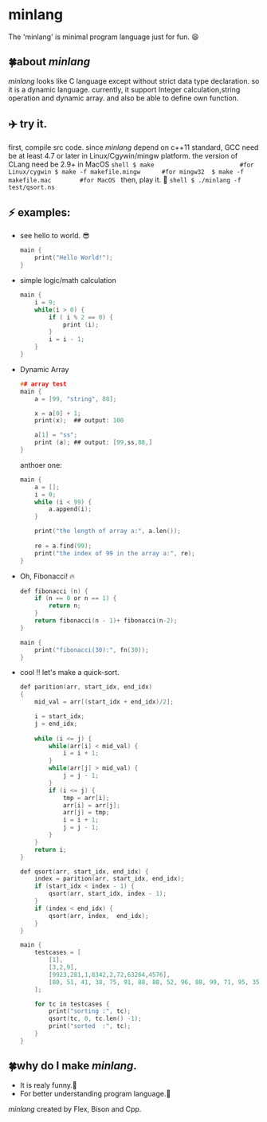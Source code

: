 # minlang
The 'minlang' is minimal program language just for fun. :laughing:

## :four_leaf_clover:about *minlang*
*minlang* looks like C language except without strict data type declaration.
so it is a dynamic language.
currently, it support Integer calculation,string operation and dynamic array.
and also be able to define own function. 

## :airplane: try it.
first, compile src code. since *minlang* depend on c++11 standard, GCC need
be at least 4.7 or later in Linux/Cgywin/mingw platform. the version of CLang
need be 2.9+ in MacOS
    ```shell
    $ make                        #for Linux/cygwin
    $ make -f makefile.mingw      #for mingw32 
    $ make -f makefile.mac        #for MacOS
    ```
then, play it. :tada:
    ```shell
    $ ./minlang -f test/qsort.ns
    ```

## :zap: examples:

* see hello to world.  :sunglasses:
    ```c
    main { 
        print("Hello World!");
    }
    ```

* simple logic/math calculation
    ```c
    main {
        i = 9;
        while(i > 0) {
            if ( i % 2 == 0) {
                print (i);
            }
            i = i - 1;
        }
    }
    ```

* Dynamic Array
    ```c
    ## array test
    main {
        a = [99, "string", 88];

        x = a[0] + 1;
        print(x);  ## output: 100

        a[1] = "ss";
        print (a); ## output: [99,ss,88,]
    }
    ```

    anthoer one:
    ```c
    main {
        a = [];
        i = 0;
        while (i < 99) {
            a.append(i);
        }

        print("the length of array a:", a.len());
        
        re = a.find(99);
        print("the index of 99 in the array a:", re);
    }
    ```

* Oh, Fibonacci! :fire:

    ```c
    def fibonacci (n) {
        if (n == 0 or n == 1) {
            return n;
        }
        return fibonacci(n - 1)+ fibonacci(n-2);    
    }

    main {
        print("fibonacci(30):", fn(30));
    }
    ```

* cool :bangbang: let's make a quick-sort.

    ```c
    def parition(arr, start_idx, end_idx) 
    {
        mid_val = arr[(start_idx + end_idx)/2];

        i = start_idx;
        j = end_idx;
       
        while (i <= j) {
            while(arr[i] < mid_val) {
                i = i + 1;
            }
            while(arr[j] > mid_val) {
                j = j - 1;
            }
            if (i <= j) {
                tmp = arr[i];
                arr[i] = arr[j];
                arr[j] = tmp;
                i = i + 1;
                j = j - 1;
            }
        }
        return i;
    }

    def qsort(arr, start_idx, end_idx) {
        index = parition(arr, start_idx, end_idx);
        if (start_idx < index - 1) {
            qsort(arr, start_idx, index - 1);
        }
        if (index < end_idx) {
            qsort(arr, index,  end_idx);
        }
    }
    
    main {
        testcases = [
            [1],
            [3,2,9],
            [9923,281,1,8342,2,72,63264,4576],
            [80, 51, 41, 38, 75, 91, 88, 88, 52, 96, 88, 99, 71, 95, 35, 28]
        ];

        for tc in testcases {
            print("sorting :", tc);
            qsort(tc, 0, tc.len() -1);
            print("sorted  :", tc);
        }
    }
    ```

## :four_leaf_clover:why do I make *minlang*. 

* It is realy funny.:rocket:
* For better understanding program language.:feet:

*minlang* created by Flex, Bison and Cpp. 
